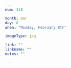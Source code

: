 ```yaml
---
num: 138

month: mar
day: 8
when: "Monday, February 8th"

imageType: jpg

link: ""
linkname: ""
notes: ""

---
```


